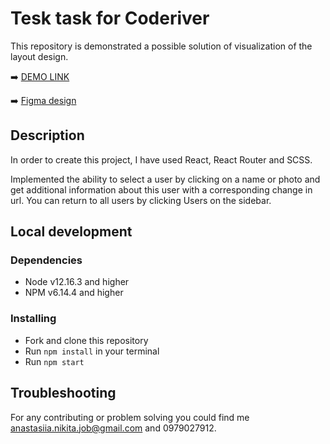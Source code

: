 # Tesk task for Coderiver

This repository is demonstrated a possible solution of visualization of the layout design.

➡️ [DEMO LINK](https://anastasiia-nikita.github.io/test-task-for-coderiver/)

➡️ [Figma design](https://www.figma.com/file/w9IBZQbnUvI5xdNTTmQUcn/Test-website?node-id=6138%3A44)

## Description

In order to create this project, I have used React, React Router and SCSS. 

Implemented the ability to select a user by clicking on a name or photo and get additional information about this user with a corresponding change in url.
You can return to all users by clicking Users on the sidebar.

## Local development

### Dependencies
* Node v12.16.3 and higher
* NPM v6.14.4 and higher


### Installing
* Fork and clone this repository
* Run `npm install` in your terminal
* Run `npm start`

## Troubleshooting

For any contributing or problem solving you could find me anastasiia.nikita.job@gmail.com and 0979027912.

